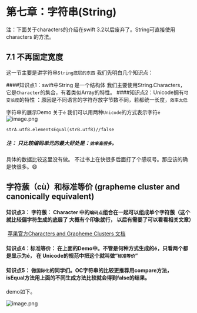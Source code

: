 # 第七章：字符串(String)

注：下面关于characters的介绍在swift 3.2以后废弃了。String可直接使用characters 的方法。

## 7.1 不再固定宽度
这一节主要是讲字符串```String底层的东西```
我们先明白几个知识点：

####知识点1：swift中String 是一个结构体 我们主要使用String.Characters， 它是```Character```的集合，有着类似Array的特性。
####知识点2：Unicode拥有```可变长度```的特性 ：原因是不同语言的字符存放字节数不同，若都统一长度，```效率太低```

字符串的展示Demo
关于```é```
我们可以用两种```Unicode```的方式表示字符```é```
![image.png](https://upload-images.jianshu.io/upload_images/1724449-0cc74da6a3428980.png?imageMogr2/auto-orient/strip%7CimageView2/2/w/1240)


	strA.utf8.elementsEqual(strB.utf8)//false

##### 注： 只比较编码单元的最大好处是：```效率高很多```。 
具体的数据比较这里没有做。 不过书上在快很多后面打了个感叹号。那应该的确是快很多。😄

## 字符蔟（cù）和标准等价    (grapheme cluster and canonically equivalent) 

#### 知识点3： 字符蔟： Character 中的```编码点```组合在一起可以组成单个字符蔟（这个就比较偏字符生成的底层了 大概有个印象就行， 以后有需要了可以看看相关文章）
 [苹果官方Characters and Grapheme Clusters 文档](https://developer.apple.com/library/archive/documentation/Cocoa/Conceptual/Strings/Articles/stringsClusters.html)

#### 知识点4：标准等价： 在上面的Demo中。不管是何种方式生成的é，只看两个都是显示为é，  在 Unicode的规范中把这个就叫做“```标准等价```”

#### 知识点5： 做```国际化```的同学们。OC字符串的比较更推荐用compare方法， isEqual方法用上面的不同生成方法比较就会得到false的结果。
demo如下。

![image.png](https://upload-images.jianshu.io/upload_images/1724449-aa1553965541c163.png?imageMogr2/auto-orient/strip%7CimageView2/2/w/1240)


